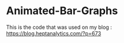 # Animated-Bar-Graphs
This is the code that was used on my blog  : https://blog.heptanalytics.com/?p=673
